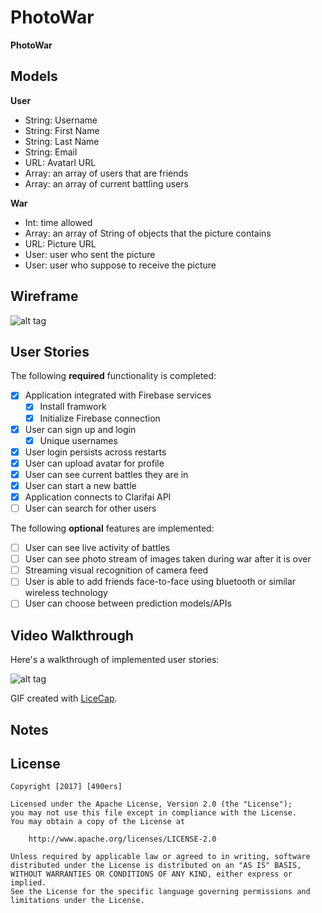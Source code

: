 # PhotoWar

**PhotoWar** 

## Models
**User** 
- String: Username
- String: First Name
- String: Last Name
- String: Email
- URL: Avatarl URL
- Array: an array of users that are friends
- Array: an array of current battling users

**War**
- Int: time allowed
- Array: an array of String of objects that the picture contains
- URL: Picture URL
- User: user who sent the picture
- User: user who suppose to receive the picture

## Wireframe
![alt tag](PhotoWar.png)

## User Stories

The following **required** functionality is completed:

- [x] Application integrated with Firebase services
    - [x] Install framwork
    - [x] Initialize Firebase connection
- [x] User can sign up and login
    - [x] Unique usernames
- [x] User login persists across restarts
- [x] User can upload avatar for profile
- [x] User can see current battles they are in
- [x] User can start a new battle
- [x] Application connects to Clarifai API
- [ ] User can search for other users

The following **optional** features are implemented:
- [ ] User can see live activity of battles
- [ ] User can see photo stream of images taken during war after it is over
- [ ] Streaming visual recognition of camera feed
- [ ] User is able to add friends face-to-face using bluetooth or similar wireless technology
- [ ] User can choose between prediction models/APIs

## Video Walkthrough 

Here's a walkthrough of implemented user stories:

![alt tag](PhotoWar.gif)

GIF created with [LiceCap](http://www.cockos.com/licecap/).

## Notes

## License

    Copyright [2017] [490ers]

    Licensed under the Apache License, Version 2.0 (the "License");
    you may not use this file except in compliance with the License.
    You may obtain a copy of the License at

        http://www.apache.org/licenses/LICENSE-2.0

    Unless required by applicable law or agreed to in writing, software
    distributed under the License is distributed on an "AS IS" BASIS,
    WITHOUT WARRANTIES OR CONDITIONS OF ANY KIND, either express or implied.
    See the License for the specific language governing permissions and
    limitations under the License.
